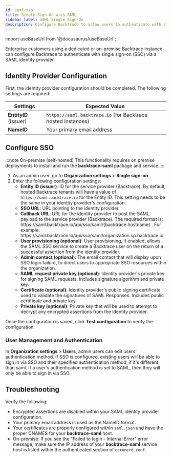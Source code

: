 ```yaml
---
id: saml-sso
title: Single Sign-On with SAML
sidebar_label: SAML Single Sign-On
description: Configure Backtrace to allow users to authenticate with single sign-on (SSO) via a SAML identity provider.
---
```


import useBaseUrl from '@docusaurus/useBaseUrl';

Enterprise customers using a dedicated or on-premise Backtrace instance can configure Backtrace to authenticate with single sign-on (SSO) via a SAML identity provider.

## Identity Provider Configuration

First, the identity provider configuration should be completed. The following settings are required:

| Settings              | Expected Value                                               |
| --------------------- | ------------------------------------------------------------ |
| **EntityID** (Issuer) | `https://saml.backtrace.io` (for Backtrace hosted instances) |
| **NameID**            | Your primary email address                                   |

## Configure SSO

:::note On-premise (self-hosted)
This functionality requires on premise deployments to install and run the **backtrace-saml** package and service.
:::

1. As an admin user, go to **Organization settings** > **Single sign-on**.
1. Enter the following configuration settings:
   - **Entity ID (issuer)**: ID for the service provider (Backtrace). By default, hosted Backtrace tenants will have a value of `https://saml.backtrace.io` for the Entity ID. This setting needs to be the same in your identity provider's configuration.
   - **SSO URL**: URL pointing to the identity provider.
   - **Callback URL**: URL for the identity provider to post the SAML payload to the service provider (Backtrace). The required format is: https:<span>//saml.backtrace.io/api/sso/saml/{backtrace hostname} </span>. For example: https:<span>//saml.backtrace.io/api/sso/saml/organization.sp.backtrace.io </span>
   - **User provisioning (optional)**: User provisioning, if enabled, allows the SAML SSO service to create a Backtrace user on the return of a successful assertion from the identity provider.
   - **Admin contact (optional)**: The email contact that will display upon SSO login failure, to direct users to appropriate SSO resources within the organization.
   - **SAML request private key (optional)**: Identity provider's private key for signing SAML requests. Includes signature algorithm and private key.
   - **Certificate (optional)**: Identity provider's public signing certificate used to validate the signatures of SAML Responses. Includes public certificate and private key.
   - **Private key (optional)**: Private key that will be used to attempt to decrypt any encrypted assertions from the identity provider.

Once the configuration is saved, click **Test configuration** to verify the configuration.

### User Management and Authentication

In **Organization settings** > **Users**, admin users can edit users' authentication method. If SSO is configured, existing users will be able to sign in via SSO and their specified authentication method, if it's different than saml. If a user's authentication method is set to SAML, then they will only be able to sign in via SSO.

## Troubleshooting

Verify the following:

- Encrypted assertions are disabled within your SAML identity provider configuration.
- Your primary email address is used as the NameID format.
- Your certificates are properly configured within `saml.json` and have the proper CNAMES for your **backtrace-saml** host.
- On-premise: If you see the "Failed to login - Internal Error" error message, make sure the IP address of your **backtrace-saml** service host is listed within the authenticated section of `coronerd.conf`.
